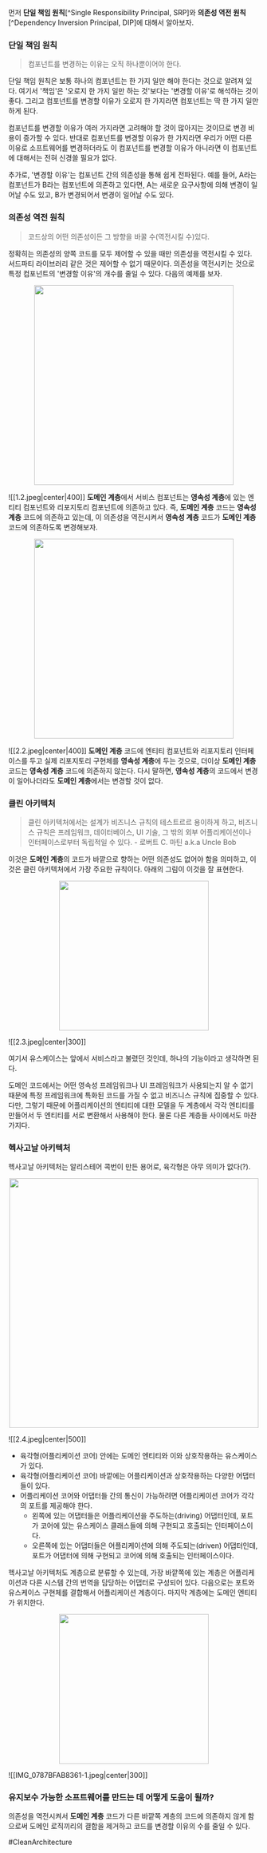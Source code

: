 먼저 **단일 책임 원칙**[^Single Responsibility Principal, SRP]와 **의존성 역전 원칙**[^Dependency Inversion Principal, DIP]에 대해서 알아보자.
### 단일 책임 원칙
>컴포넌트를 변경하는 이유는 오직 하나뿐이어야 한다.

단일 책임 원칙은 보통 하나의 컴포넌트는 한 가지 일만 해야 한다는 것으로 알려져 있다. 여기서 '책임'은 '오로지 한 가지 일만 하는 것'보다는 '변경할 이유'로 해석하는 것이 좋다. 그리고 컴포넌트를 변경할 이유가 오로지 한 가지라면 컴포넌트는 딱 한 가지 일만 하게 된다.

컴포넌트를 변경할 이유가 여러 가지라면 고려해야 할 것이 많아지는 것이므로 변경 비용이 증가할 수 있다. 반대로 컴포넌트를 변경할 이유가 한 가지라면 우리가 어떤 다른 이유로 소프트웨어를 변경하더라도 이 컴포넌트를 변경할 이유가 아니라면 이 컴포넌트에 대해서는 전혀 신경쓸 필요가 없다. 

추가로, '변경할 이유'는 컴포넌트 간의 의존성을 통해 쉽게 전파된다. 예를 들어, A라는 컴포넌트가 B라는 컴포넌트에 의존하고 있다면, A는 새로운 요구사항에 의해 변경이 일어날 수도 있고, B가 변경되어서 변경이 일어날 수도 있다. 
### 의존성 역전 원칙
>코드상의 어떤 의존성이든 그 방향을 바꿀 수(역전시킬 수)있다.

정확히는 의존성의 양쪽 코드를 모두 제어할 수 있을 때만 의존성을 역전시킬 수 있다. 서드파티 라이브러리 같은 것은 제어할 수 없기 때문이다. 의존성을 역전시키는 것으로 특정 컴포넌트의 '변경할 이유'의 개수를 줄일 수 있다. 다음의 예제를 보자.

<p align="center">
	<img width="400" src="../../../images/1.2.jpeg">
</p>

![[1.2.jpeg|center|400]]
**도메인 계층**에서 서비스 컴포넌트는 **영속성 계층**에 있는 엔티티 컴포넌트와 리포지토리 컴포넌트에 의존하고 있다. 즉, **도메인 계층** 코드는 **영속성 계층** 코드에 의존하고 있는데, 이 의존성을 역전시켜서 **영속성 계층** 코드가 **도메인 계층** 코드에 의존하도록 변경해보자.

<p align="center">
	<img width="400" src="../../../images/2.2.jpeg">
</p>

![[2.2.jpeg|center|400]]
**도메인 계층** 코드에 엔티티 컴포넌트와 리포지토리 인터페이스를 두고 실제 리포지토리 구현체를 **영속성 계층**에 두는 것으로, 더이상 **도메인 계층** 코드는 **영속성 계층** 코드에 의존하지 않는다. 다시 말하면, **영속성 계층**의 코드에서 변경이 일어나더라도 **도메인 계층**에서는 변경할 것이 없다.
### 클린 아키텍처
>클린 아키텍처에서는 설계가 비즈니스 규칙의 테스트르르 용이하게 하고, 비즈니스 규칙은 프레임워크, 데이터베이스, UI 기술, 그 밖의 외부 어플리케이션이나 인터페이스로부터 독립적일 수 있다. - 로버트 C. 마틴 a.k.a Uncle Bob

이것은 **도메인 계층**의 코드가 바깥으로 향하는 어떤 의존성도 없어야 함을 의미하고, 이것은 클린 아키텍처에서 가장 주요한 규칙이다. 아래의 그림이 이것을 잘 표현한다.

<p align="center">
	<img width="300" src="../../../images/2.3.jpeg">
</p>

![[2.3.jpeg|center|300]]

여기서 유스케이스는 앞에서 서비스라고 불렸던 것인데, 하나의 기능이라고 생각하면 된다.

도메인 코드에서는 어떤 영속성 프레임워크나 UI 프레임워크가 사용되는지 알 수 없기 때문에 특정 프레임워크에 특화된 코드를 가질 수 없고 비즈니스 규칙에 집중할 수 있다. 다만, 그렇기 때문에 어플리케이션의 엔티티에 대한 모델을 두 계층에서 각각 엔티티를 만들어서 두 엔티티를 서로 변환해서 사용해야 한다. 물론 다른 계층들 사이에서도 마찬가지다.
### 헥사고날 아키텍처
헥사고날 아키텍처는 알리스테어 콕번이 만든 용어로, 육각형은 아무 의미가 없다(?).

<p align="center">
	<img width="500" src="../../../images/2.4.jpeg">
</p>

![[2.4.jpeg|center|500]]
- 육각형(어플리케이션 코어) 안에는 도메인 엔티티와 이와 상호작용하는 유스케이스가 있다.
- 육각형(어플리케이션 코어) 바깥에는 어플리케이션과 상호작용하는 다양한 어댑터들이 있다.
- 어플리케이션 코어와 어댑터들 간의 통신이 가능하려면 어플리케이션 코어가 각각의 포트를 제공해야 한다.
	- 왼쪽에 있는 어댑터들은 어플리케이션을 주도하는(driving) 어댑터인데, 포트가 코어에 있는 유스케이스 클래스들에 의해 구현되고 호출되는 인터페이스이다.
	- 오른쪽에 있는 어댑터들은 어플리케이션에 의해 주도되는(driven) 어댑터인데, 포트가 어댑터에 의해 구현되고 코어에 의해 호출되는 인터페이스이다.

헥사고날 아키텍처도 계층으로 분류할 수 있는데, 가장 바깥쪽에 있는 계층은 어플리케이션과 다른 시스템 간의 번역을 담당하는 어댑터로 구성되어 있다. 다음으로는 포트와 유스케이스 구현체를 결합해서 어플리케이션 계층이다. 마지막 계층에는 도메인 엔티티가 위치한다.

<p align="center">
	<img width="300" src="../../../images/IMG_0787BFAB8361-1.jpeg">
</p>

![[IMG_0787BFAB8361-1.jpeg|center|300]]
### 유지보수 가능한 소프트웨어를 만드는 데 어떻게 도움이 될까?
의존성을 역전시켜서 **도메인 계층** 코드가 다른 바깥쪽 계층의 코드에 의존하지 않게 함으로써 도메인 로직끼리의 결합을 제거하고 코드를 변경할 이유의 수를 줄일 수 있다.

#CleanArchitecture 